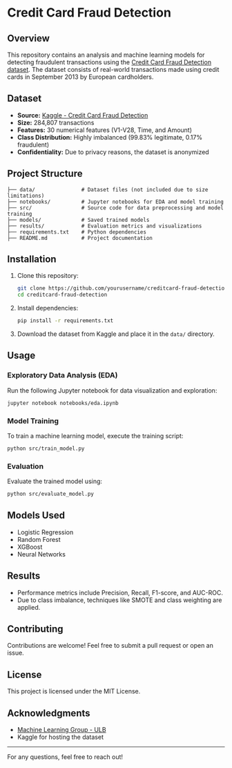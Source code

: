 # Credit Card Fraud Detection

## Overview
This repository contains an analysis and machine learning models for detecting fraudulent transactions using the [Credit Card Fraud Detection dataset](https://www.kaggle.com/datasets/mlg-ulb/creditcardfraud). The dataset consists of real-world transactions made using credit cards in September 2013 by European cardholders.

## Dataset
- **Source:** [Kaggle - Credit Card Fraud Detection](https://www.kaggle.com/datasets/mlg-ulb/creditcardfraud)
- **Size:** 284,807 transactions
- **Features:** 30 numerical features (V1-V28, Time, and Amount)
- **Class Distribution:** Highly imbalanced (99.83% legitimate, 0.17% fraudulent)
- **Confidentiality:** Due to privacy reasons, the dataset is anonymized

## Project Structure
```
├── data/               # Dataset files (not included due to size limitations)
├── notebooks/          # Jupyter notebooks for EDA and model training
├── src/                # Source code for data preprocessing and model training
├── models/             # Saved trained models
├── results/            # Evaluation metrics and visualizations
├── requirements.txt    # Python dependencies
├── README.md           # Project documentation
```

## Installation
1. Clone this repository:
   ```sh
   git clone https://github.com/yourusername/creditcard-fraud-detection.git
   cd creditcard-fraud-detection
   ```
2. Install dependencies:
   ```sh
   pip install -r requirements.txt
   ```
3. Download the dataset from Kaggle and place it in the `data/` directory.

## Usage
### Exploratory Data Analysis (EDA)
Run the following Jupyter notebook for data visualization and exploration:
```sh
jupyter notebook notebooks/eda.ipynb
```

### Model Training
To train a machine learning model, execute the training script:
```sh
python src/train_model.py
```

### Evaluation
Evaluate the trained model using:
```sh
python src/evaluate_model.py
```

## Models Used
- Logistic Regression
- Random Forest
- XGBoost
- Neural Networks

## Results
- Performance metrics include Precision, Recall, F1-score, and AUC-ROC.
- Due to class imbalance, techniques like SMOTE and class weighting are applied.

## Contributing
Contributions are welcome! Feel free to submit a pull request or open an issue.

## License
This project is licensed under the MIT License.

## Acknowledgments
- [Machine Learning Group - ULB](https://mlg.ulb.ac.be/)
- Kaggle for hosting the dataset

---
For any questions, feel free to reach out!

